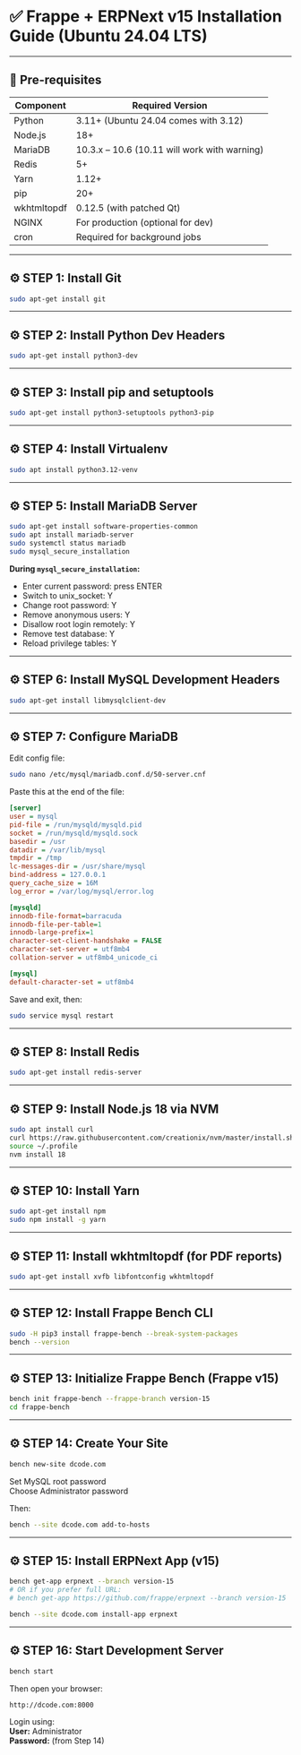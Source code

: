 # ✅ Frappe + ERPNext v15 Installation Guide (Ubuntu 24.04 LTS)

---

## 📌 Pre-requisites

| Component    | Required Version                         |
|--------------|-----------------------------------------|
| Python       | 3.11+ (Ubuntu 24.04 comes with 3.12)    |
| Node.js      | 18+                                     |
| MariaDB      | 10.3.x – 10.6 (10.11 will work with warning) |
| Redis        | 5+                                      |
| Yarn         | 1.12+                                   |
| pip          | 20+                                     |
| wkhtmltopdf  | 0.12.5 (with patched Qt)                |
| NGINX        | For production (optional for dev)        |
| cron         | Required for background jobs             |

---

## ⚙ STEP 1: Install Git

```bash
sudo apt-get install git
```

---

## ⚙ STEP 2: Install Python Dev Headers

```bash
sudo apt-get install python3-dev
```

---

## ⚙ STEP 3: Install pip and setuptools

```bash
sudo apt-get install python3-setuptools python3-pip
```

---

## ⚙ STEP 4: Install Virtualenv

```bash
sudo apt install python3.12-venv
```

---

## ⚙ STEP 5: Install MariaDB Server

```bash
sudo apt-get install software-properties-common
sudo apt install mariadb-server
sudo systemctl status mariadb
sudo mysql_secure_installation
```

**During `mysql_secure_installation`:**
- Enter current password: press ENTER
- Switch to unix_socket: Y
- Change root password: Y
- Remove anonymous users: Y
- Disallow root login remotely: Y
- Remove test database: Y
- Reload privilege tables: Y

---

## ⚙ STEP 6: Install MySQL Development Headers

```bash
sudo apt-get install libmysqlclient-dev
```

---

## ⚙ STEP 7: Configure MariaDB

Edit config file:

```bash
sudo nano /etc/mysql/mariadb.conf.d/50-server.cnf
```

Paste this at the end of the file:

```ini
[server]
user = mysql
pid-file = /run/mysqld/mysqld.pid
socket = /run/mysqld/mysqld.sock
basedir = /usr
datadir = /var/lib/mysql
tmpdir = /tmp
lc-messages-dir = /usr/share/mysql
bind-address = 127.0.0.1
query_cache_size = 16M
log_error = /var/log/mysql/error.log

[mysqld]
innodb-file-format=barracuda
innodb-file-per-table=1
innodb-large-prefix=1
character-set-client-handshake = FALSE
character-set-server = utf8mb4
collation-server = utf8mb4_unicode_ci      

[mysql]
default-character-set = utf8mb4
```

Save and exit, then:

```bash
sudo service mysql restart
```

---

## ⚙ STEP 8: Install Redis

```bash
sudo apt-get install redis-server
```

---

## ⚙ STEP 9: Install Node.js 18 via NVM

```bash
sudo apt install curl
curl https://raw.githubusercontent.com/creationix/nvm/master/install.sh | bash
source ~/.profile
nvm install 18
```

---

## ⚙ STEP 10: Install Yarn

```bash
sudo apt-get install npm
sudo npm install -g yarn
```

---

## ⚙ STEP 11: Install wkhtmltopdf (for PDF reports)

```bash
sudo apt-get install xvfb libfontconfig wkhtmltopdf
```

---

## ⚙ STEP 12: Install Frappe Bench CLI

```bash
sudo -H pip3 install frappe-bench --break-system-packages
bench --version
```

---

## ⚙ STEP 13: Initialize Frappe Bench (Frappe v15)

```bash
bench init frappe-bench --frappe-branch version-15
cd frappe-bench
```

---

## ⚙ STEP 14: Create Your Site

```bash
bench new-site dcode.com
```

Set MySQL root password  
Choose Administrator password

Then:

```bash
bench --site dcode.com add-to-hosts
```

---

## ⚙ STEP 15: Install ERPNext App (v15)

```bash
bench get-app erpnext --branch version-15
# OR if you prefer full URL:
# bench get-app https://github.com/frappe/erpnext --branch version-15

bench --site dcode.com install-app erpnext
```

---

## ⚙ STEP 16: Start Development Server

```bash
bench start
```

Then open your browser:

```arduino
http://dcode.com:8000
```

Login using:  
**User:** Administrator  
**Password:** (from Step 14)
